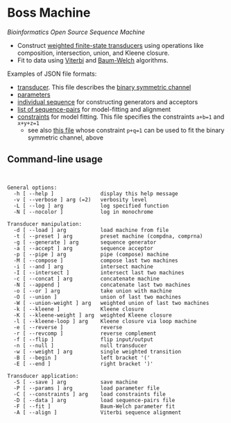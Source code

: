 # Boss Machine
*Bioinformatics Open Source Sequence Machine*

- Construct [weighted finite-state transducers](https://en.wikipedia.org/wiki/Finite-state_transducer) using operations like composition, intersection, union, and Kleene closure.
- Fit to data using [Viterbi](https://en.wikipedia.org/wiki/Viterbi_algorithm) and [Baum-Welch](https://en.wikipedia.org/wiki/Baum%E2%80%93Welch_algorithm) algorithms.

Examples of JSON file formats:

- [transducer](https://github.com/ihh/bossmachine/blob/master/t/machine/bitnoise.json). This file describes the [binary symmetric channel](https://en.wikipedia.org/wiki/Binary_symmetric_channel)
- [parameters](https://github.com/ihh/bossmachine/blob/master/t/io/params.json)
- [individual sequence](https://github.com/ihh/bossmachine/blob/master/t/io/seqAGC.json) for constructing generators and acceptors
- [list of sequence-pairs](https://github.com/ihh/bossmachine/blob/master/t/io/seqpairlist.json) for model-fitting and alignment
- [constraints](https://github.com/ihh/bossmachine/blob/master/t/io/constraints.json) for model fitting. This file specifies the constraints `a+b=1` and `x+y+z=1`
	- see also [this file](https://github.com/ihh/bossmachine/blob/master/t/io/pqcons.json) whose constraint `p+q=1` can be used to fit the binary symmetric channel, above

## Command-line usage

<pre><code>

General options:
  -h [ --help ]               display this help message
  -v [ --verbose ] arg (=2)   verbosity level
  -L [ --log ] arg            log specified function
  -N [ --nocolor ]            log in monochrome

Transducer manipulation:
  -d [ --load ] arg           load machine from file
  -t [ --preset ] arg         preset machine (compdna, comprna)
  -g [ --generate ] arg       sequence generator
  -a [ --accept ] arg         sequence acceptor
  -p [ --pipe ] arg           pipe (compose) machine
  -M [ --compose ]            compose last two machines
  -i [ --and ] arg            intersect machine
  -I [ --intersect ]          intersect last two machines
  -c [ --concat ] arg         concatenate machine
  -N [ --append ]             concatenate last two machines
  -o [ --or ] arg             take union with machine
  -O [ --union ]              union of last two machines
  -W [ --union-weight ] arg   weighted union of last two machines
  -k [ --kleene ]             Kleene closure
  -K [ --kleene-weight ] arg  weighted Kleene closure
  -l [ --kleene-loop ] arg    Kleene closure via loop machine
  -e [ --reverse ]            reverse
  -r [ --revcomp ]            reverse complement
  -f [ --flip ]               flip input/output
  -n [ --null ]               null transducer
  -w [ --weight ] arg         single weighted transition
  -B [ --begin ]              left bracket '('
  -E [ --end ]                right bracket ')'

Transducer application:
  -S [ --save ] arg           save machine
  -P [ --params ] arg         load parameter file
  -C [ --constraints ] arg    load constraints file
  -D [ --data ] arg           load sequence-pairs file
  -F [ --fit ]                Baum-Welch parameter fit
  -A [ --align ]              Viterbi sequence alignment

</code></pre>
